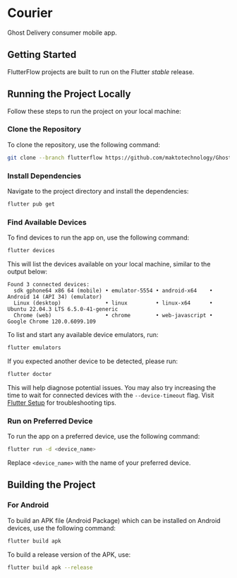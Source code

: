 # Courier

Ghost Delivery consumer mobile app.

## Getting Started

FlutterFlow projects are built to run on the Flutter _stable_ release.

## Running the Project Locally

Follow these steps to run the project on your local machine:

### Clone the Repository

To clone the repository, use the following command:

```bash
git clone --branch flutterflow https://github.com/maktotechnology/Ghost-User-App.git
```

### Install Dependencies

Navigate to the project directory and install the dependencies:

```bash
flutter pub get
```

### Find Available Devices

To find devices to run the app on, use the following command:

```bash
flutter devices
```

This will list the devices available on your local machine, similar to the output below:

```
Found 3 connected devices:
  sdk gphone64 x86 64 (mobile) • emulator-5554 • android-x64    • Android 14 (API 34) (emulator)
  Linux (desktop)              • linux         • linux-x64      • Ubuntu 22.04.3 LTS 6.5.0-41-generic
  Chrome (web)                 • chrome        • web-javascript • Google Chrome 120.0.6099.109
```

To list and start any available device emulators, run:

```bash
flutter emulators
```

If you expected another device to be detected, please run:

```bash
flutter doctor
```

This will help diagnose potential issues. You may also try increasing the time to wait for connected devices with the `--device-timeout` flag. Visit [Flutter Setup](https://flutter.dev/setup/) for troubleshooting tips.

### Run on Preferred Device

To run the app on a preferred device, use the following command:

```bash
flutter run -d <device_name>
```

Replace `<device_name>` with the name of your preferred device.

## Building the Project

### For Android

To build an APK file (Android Package) which can be installed on Android devices, use the following command:

```bash
flutter build apk
```

To build a release version of the APK, use:

```bash
flutter build apk --release
```
